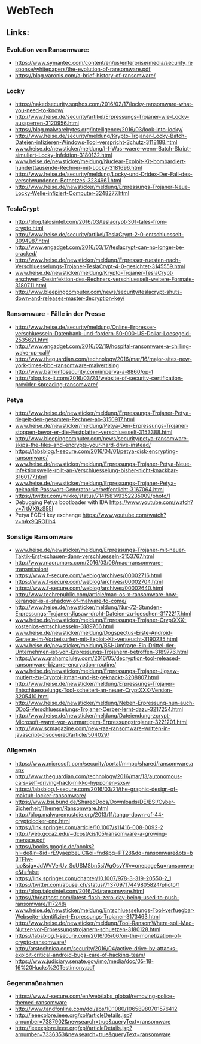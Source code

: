 # WebTech

## Links:

### Evolution von Ransomware:

- https://www.symantec.com/content/en/us/enterprise/media/security_response/whitepapers/the-evolution-of-ransomware.pdf
- https://blog.varonis.com/a-brief-history-of-ransomware/

### Locky

- https://nakedsecurity.sophos.com/2016/02/17/locky-ransomware-what-you-need-to-know/
- http://www.heise.de/security/artikel/Erpressungs-Trojaner-wie-Locky-aussperren-3120956.html
- https://blog.malwarebytes.org/intelligence/2016/03/look-into-locky/
- http://www.heise.de/security/meldung/Krypto-Trojaner-Locky-Batch-Dateien-infizieren-Windows-Tool-verspricht-Schutz-3118188.html
- www.heise.de/newsticker/meldung/l-f-Was-waere-wenn-Batch-Skript-simuliert-Locky-Infektion-3180132.html
- www.heise.de/newsticker/meldung/Nuclear-Exploit-Kit-bombardiert-hunderttausende-Rechner-mit-Locky-3181696.html
- http://www.heise.de/security/meldung/Locky-und-Dridex-Der-Fall-des-verschwundenen-Botnetzes-3234961.html
- http://www.heise.de/newsticker/meldung/Erpressungs-Trojaner-Neue-Locky-Welle-infiziert-Computer-3248277.html
 
### TeslaCrypt

- http://blog.talosintel.com/2016/03/teslacrypt-301-tales-from-crypto.html
- http://www.heise.de/security/artikel/TeslaCrypt-2-0-entschluesselt-3094987.html
- http://www.engadget.com/2016/03/17/teslacrypt-can-no-longer-be-cracked/
- http://www.heise.de/newsticker/meldung/Erpresser-ruesten-nach-Verschluesselungs-Trojaner-TeslaCrypt-4-0-gesichtet-3145559.html
- www.heise.de/newsticker/meldung/Krypto-Trojaner-TeslaCrypt-erschwert-Desinfektion-des-Rechners-verschluesselt-weitere-Formate-3180711.html
- http://www.bleepingcomputer.com/news/security/teslacrypt-shuts-down-and-releases-master-decryption-key/

### Ransomware - Fälle in der Presse

- http://www.heise.de/security/meldung/Online-Erpresser-verschluesseln-Datenbank-und-fordern-50-000-US-Dollar-Loesegeld-2535621.html
- http://www.engadget.com/2016/02/19/hospital-ransomware-a-chilling-wake-up-call/
- http://www.theguardian.com/technology/2016/mar/16/major-sites-new-york-times-bbc-ransomware-malvertising
- http://www.bankinfosecurity.com/imperva-a-8860/op-1
- http://blog.fox-it.com/2016/03/24/website-of-security-certification-provider-spreading-ransomware/

### Petya

- http://www.heise.de/newsticker/meldung/Erpressungs-Trojaner-Petya-riegelt-den-gesamten-Rechner-ab-3150917.html
- www.heise.de/newsticker/meldung/Petya-Den-Erpressungs-Trojaner-stoppen-bevor-er-die-Festplatten-verschluesselt-3153388.html
- http://www.bleepingcomputer.com/news/security/petya-ransomware-skips-the-files-and-encrypts-your-hard-drive-instead/
- https://labsblog.f-secure.com/2016/04/01/petya-disk-encrypting-ransomware/
- www.heise.de/newsticker/meldung/Erpressungs-Trojaner-Petya-Neue-Infektionswelle-rollt-an-Verschluesselung-bisher-nicht-knackbar-3160177.html
- www.heise.de/newsticker/meldung/Erpressungs-Trojaner-Petya-geknackt-Passwort-Generator-veroeffentlicht-3167064.html
- https://twitter.com/mikko/status/714158149352235009/photo/1
- Debugging Petya bootloader with IDA https://www.youtube.com/watch?v=7rtMX9zS55I
- Petya ECDH key exchange https://www.youtube.com/watch?v=nAx9QROI1h4 

### Sonstige Ransomware

- www.heise.de/newsticker/meldung/Erpressungs-Trojaner-mit-neuer-Taktik-Erst-schauen-dann-verschluesseln-3153767.html
- http://www.macrumors.com/2016/03/06/mac-ransomware-transmission/
- https://www.f-secure.com/weblog/archives/00002716.html
- https://www.f-secure.com/weblog/archives/00002704.html
- https://www.f-secure.com/weblog/archives/00002640.html
- http://www.techrepublic.com/article/mac-os-x-ransomware-how-keranger-is-a-shadow-of-malware-to-come/
- http://www.heise.de/newsticker/meldung/Nur-72-Stunden-Erpressungs-Trojaner-Jigsaw-droht-Dateien-zu-loeschen-3172217.html
- www.heise.de/newsticker/meldung/Erpressungs-Trojaner-CryptXXX-kostenlos-entschluesseln-3189766.html
- www.heise.de/newsticker/meldung/Dogspectus-Erste-Android-Geraete-im-Vorbeisurfen-mit-Exploit-Kit-verseucht-3190235.html
- www.heise.de/newsticker/meldung/BSI-Umfrage-Ein-Drittel-der-Unternehmen-ist-von-Erpressungs-Trojanern-betroffen-3189776.html
- https://www.grahamcluley.com/2016/05/decryption-tool-released-ransomware-bizarre-encryption-routine/
- www.heise.de/newsticker/meldung/Erpressungs-Trojaner-Jigsaw-mutiert-zu-CryptoHitman-und-ist-geknackt-3208807.html
- http://www.heise.de/newsticker/meldung/Erpressungs-Trojaner-Entschluesselungs-Tool-scheitert-an-neuer-CryptXXX-Version-3205410.html
- http://www.heise.de/newsticker/meldung/Neben-Erpressung-nun-auch-DDoS-Verschluesselungs-Trojaner-Cerber-lernt-dazu-3217254.html
- http://www.heise.de/newsticker/meldung/Dateiendung-zcrypt-Microsoft-warnt-vor-wurmartigem-Erpressungstrojaner-3221201.html
- http://www.scmagazine.com/new-raa-ransomware-written-in-javascript-discovered/article/504029/

### Allgemein

- https://www.microsoft.com/security/portal/mmpc/shared/ransomware.aspx
- http://www.theguardian.com/technology/2016/mar/13/autonomous-cars-self-driving-hack-mikko-hypponen-sxsw
- https://labsblog.f-secure.com/2016/03/21/the-graphic-design-of-maktub-locker-ransomware/
- https://www.bsi.bund.de/SharedDocs/Downloads/DE/BSI/Cyber-Sicherheit/Themen/Ransomware.html
- http://blog.malwaremustdie.org/2013/11/tango-down-of-44-cryptolocker-cnc.html
- https://link.springer.com/article/10.1007/s11416-008-0092-2
- http://web.gccaz.edu/~dcost/cis105/ransomware-a-growing-menace.pdf
- https://books.google.de/books?hl=de&lr=&id=rE9yaepbeLIC&oi=fnd&pg=PT28&dq=ransomware&ots=b3TFIw-Iuo&sig=JdWVVerUv_ScUSMSbn5sjWgOsyY#v=onepage&q=ransomware&f=false
- https://link.springer.com/chapter/10.1007/978-3-319-20550-2_1
- https://twitter.com/abuse_ch/status/713709717449805824/photo/1
- http://blog.talosintel.com/2016/04/ransomware.html
- https://threatpost.com/latest-flash-zero-day-being-used-to-push-ransomware/117248/
- www.heise.de/newsticker/meldung/Entschluesselungs-Tool-verfuegbar-Webseite-identifiziert-Erpressungs-Trojaner-3173463.html
- http://www.heise.de/newsticker/meldung/Tool-RansomWhere-soll-Mac-Nutzer-vor-Erpressungstrojanern-schuetzen-3180128.html
- https://labsblog.f-secure.com/2016/05/06/on-the-monetization-of-crypto-ransomware/
- http://arstechnica.com/security/2016/04/active-drive-by-attacks-exploit-critical-android-bugs-care-of-hacking-team/
- https://www.judiciary.senate.gov/imo/media/doc/05-18-16%20Hucks%20Testimony.pdf

### Gegenmaßnahmen

- https://www.f-secure.com/en/web/labs_global/removing-police-themed-ransomware
- http://www.tandfonline.com/doi/abs/10.1080/10658980701576412
- http://ieeexplore.ieee.org/xpl/articleDetails.jsp?arnumber=7387902&newsearch=true&queryText=ransomware
- http://ieeexplore.ieee.org/xpl/articleDetails.jsp?arnumber=7336353&newsearch=true&queryText=ransomware
